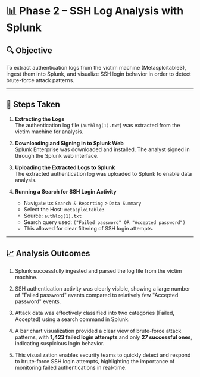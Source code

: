 # 📊 Phase 2 – SSH Log Analysis with Splunk

## 🔍 Objective
To extract authentication logs from the victim machine (Metasploitable3), ingest them into Splunk, and visualize SSH login behavior in order to detect brute-force attack patterns.

---

## 🔧 Steps Taken

1. **Extracting the Logs**  
   The authentication log file (`authlog(1).txt`) was extracted from the victim machine for analysis.

2. **Downloading and Signing in to Splunk Web**  
   Splunk Enterprise was downloaded and installed. The analyst signed in through the Splunk web interface.

3. **Uploading the Extracted Logs to Splunk**  
   The extracted authentication log was uploaded to Splunk to enable data analysis.

4. **Running a Search for SSH Login Activity**  
   - Navigate to: `Search & Reporting` > `Data Summary`  
   - Select the Host: `metasploitable3`  
   - Source: `authlog(1).txt`  
   - Search query used: `("Failed password" OR "Accepted password")`  
   - This allowed for clear filtering of SSH login attempts.

---

## 📈 Analysis Outcomes

1. Splunk successfully ingested and parsed the log file from the victim machine.

2. SSH authentication activity was clearly visible, showing a large number of "Failed password" events compared to relatively few "Accepted password" events.

3. Attack data was effectively classified into two categories (Failed, Accepted) using a search command in Splunk.

4. A bar chart visualization provided a clear view of brute-force attack patterns, with **1,423 failed login attempts** and only **27 successful ones**, indicating suspicious login behavior.

5. This visualization enables security teams to quickly detect and respond to brute-force SSH login attempts, highlighting the importance of monitoring failed authentications in real-time.

